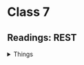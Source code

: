 # Class 7

## Readings: REST

<details markdown="block"><summary>Things</summary>

### 1. Who is Roy Fielding?

Roy Fielding is one of the principal authors of the HTTP specification and the originator of the Representational State Transfer (REST) architectural style.

### 2. Why don’t the techniques that we use in this class work well when we need to be able to talk to all of the machines in the world?

They weren't designed to be used like that. They were designed to be used by a small group of people in a small organization.


### 3. What is the HTTP protocol that Fielding and his friends created?

HTTP is the protocol that Fielding and his friends created to enable computers to communicate with each other. It's a protocol used for communication between web servers and web clients (i.e. browsers).

### 4. What does a GET do?

REtrieves data from a server.It is anhttp method that asks the server to return a representation of aspecified resource.

### 5. What does a POST do?

It is used to submit an entity to the specified resource. Often resulting in chagned state or other side effects.

### 6. What does PUT do?

It is used to update an existing resource with new data.

### 7. What does PATCH do?

Used to upgrade a portion of an existing resource with new data.

</details>
